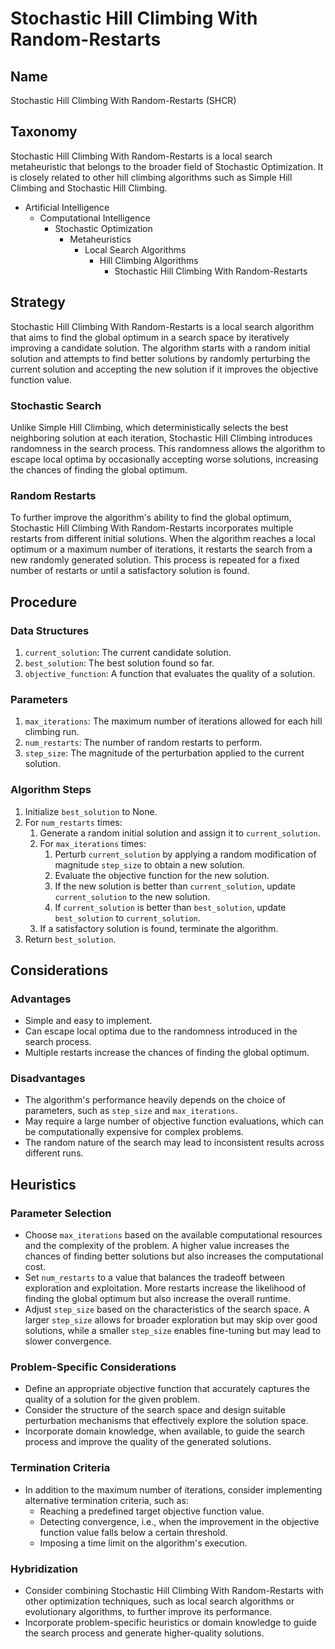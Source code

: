 # Stochastic Hill Climbing With Random-Restarts

## Name

Stochastic Hill Climbing With Random-Restarts (SHCR)

## Taxonomy

Stochastic Hill Climbing With Random-Restarts is a local search metaheuristic that belongs to the broader field of Stochastic Optimization. It is closely related to other hill climbing algorithms such as Simple Hill Climbing and Stochastic Hill Climbing.

- Artificial Intelligence
  - Computational Intelligence
    - Stochastic Optimization
      - Metaheuristics
        - Local Search Algorithms
          - Hill Climbing Algorithms
            - Stochastic Hill Climbing With Random-Restarts

## Strategy

Stochastic Hill Climbing With Random-Restarts is a local search algorithm that aims to find the global optimum in a search space by iteratively improving a candidate solution. The algorithm starts with a random initial solution and attempts to find better solutions by randomly perturbing the current solution and accepting the new solution if it improves the objective function value.

### Stochastic Search

Unlike Simple Hill Climbing, which deterministically selects the best neighboring solution at each iteration, Stochastic Hill Climbing introduces randomness in the search process. This randomness allows the algorithm to escape local optima by occasionally accepting worse solutions, increasing the chances of finding the global optimum.

### Random Restarts

To further improve the algorithm's ability to find the global optimum, Stochastic Hill Climbing With Random-Restarts incorporates multiple restarts from different initial solutions. When the algorithm reaches a local optimum or a maximum number of iterations, it restarts the search from a new randomly generated solution. This process is repeated for a fixed number of restarts or until a satisfactory solution is found.

## Procedure

### Data Structures

1. `current_solution`: The current candidate solution.
2. `best_solution`: The best solution found so far.
3. `objective_function`: A function that evaluates the quality of a solution.

### Parameters

1. `max_iterations`: The maximum number of iterations allowed for each hill climbing run.
2. `num_restarts`: The number of random restarts to perform.
3. `step_size`: The magnitude of the perturbation applied to the current solution.

### Algorithm Steps

1. Initialize `best_solution` to None.
2. For `num_restarts` times:
   1. Generate a random initial solution and assign it to `current_solution`.
   2. For `max_iterations` times:
      1. Perturb `current_solution` by applying a random modification of magnitude `step_size` to obtain a new solution.
      2. Evaluate the objective function for the new solution.
      3. If the new solution is better than `current_solution`, update `current_solution` to the new solution.
      4. If `current_solution` is better than `best_solution`, update `best_solution` to `current_solution`.
   3. If a satisfactory solution is found, terminate the algorithm.
3. Return `best_solution`.

## Considerations

### Advantages

- Simple and easy to implement.
- Can escape local optima due to the randomness introduced in the search process.
- Multiple restarts increase the chances of finding the global optimum.

### Disadvantages

- The algorithm's performance heavily depends on the choice of parameters, such as `step_size` and `max_iterations`.
- May require a large number of objective function evaluations, which can be computationally expensive for complex problems.
- The random nature of the search may lead to inconsistent results across different runs.

## Heuristics

### Parameter Selection

- Choose `max_iterations` based on the available computational resources and the complexity of the problem. A higher value increases the chances of finding better solutions but also increases the computational cost.
- Set `num_restarts` to a value that balances the tradeoff between exploration and exploitation. More restarts increase the likelihood of finding the global optimum but also increase the overall runtime.
- Adjust `step_size` based on the characteristics of the search space. A larger `step_size` allows for broader exploration but may skip over good solutions, while a smaller `step_size` enables fine-tuning but may lead to slower convergence.

### Problem-Specific Considerations

- Define an appropriate objective function that accurately captures the quality of a solution for the given problem.
- Consider the structure of the search space and design suitable perturbation mechanisms that effectively explore the solution space.
- Incorporate domain knowledge, when available, to guide the search process and improve the quality of the generated solutions.

### Termination Criteria

- In addition to the maximum number of iterations, consider implementing alternative termination criteria, such as:
  - Reaching a predefined target objective function value.
  - Detecting convergence, i.e., when the improvement in the objective function value falls below a certain threshold.
  - Imposing a time limit on the algorithm's execution.

### Hybridization

- Consider combining Stochastic Hill Climbing With Random-Restarts with other optimization techniques, such as local search algorithms or evolutionary algorithms, to further improve its performance.
- Incorporate problem-specific heuristics or domain knowledge to guide the search process and generate higher-quality solutions.
